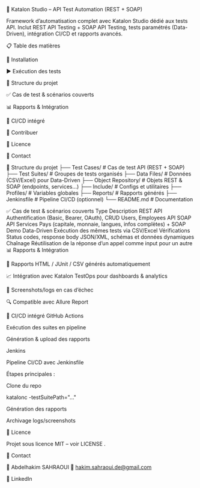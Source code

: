🚀 Katalon Studio – API Test Automation (REST + SOAP)

Framework d’automatisation complet avec Katalon Studio dédié aux tests API.
Inclut REST API Testing + SOAP API Testing, tests paramétrés (Data-Driven), intégration CI/CD et rapports avancés.

📋 Table des matières

🔧 Installation

▶️ Exécution des tests

📂 Structure du projet

✅ Cas de test & scénarios couverts

📊 Rapports & Intégration

🔄 CI/CD intégré

🤝 Contribuer

📄 Licence

🔗 Contact

📂 Structure du projet
├── Test Cases/                 # Cas de test API (REST + SOAP)
├── Test Suites/                # Groupes de tests organisés
├── Data Files/                 # Données (CSV/Excel) pour Data-Driven
├── Object Repository/          # Objets REST & SOAP (endpoints, services…)
├── Include/                    # Configs et utilitaires
├── Profiles/                   # Variables globales
├── Reports/                    # Rapports générés
├── Jenkinsfile                 # Pipeline CI/CD (optionnel)
└── README.md                   # Documentation

✅ Cas de test & scénarios couverts
Type	Description
REST API	Authentification (Basic, Bearer, OAuth), CRUD Users, Employees API
SOAP API	Services Pays (capitale, monnaie, langues, infos complètes) + SOAP Demo
Data-Driven	Exécution des mêmes tests via CSV/Excel
Vérifications	Status codes, response body JSON/XML, schémas et données dynamiques
Chaînage	Réutilisation de la réponse d’un appel comme input pour un autre
📊 Rapports & Intégration

📑 Rapports HTML / JUnit / CSV générés automatiquement

📈 Intégration avec Katalon TestOps pour dashboards & analytics

📸 Screenshots/logs en cas d’échec

🔍 Compatible avec Allure Report

🔄 CI/CD intégré
GitHub Actions

Exécution des suites en pipeline

Génération & upload des rapports

Jenkins

Pipeline CI/CD avec Jenkinsfile

Étapes principales :

Clone du repo

katalonc -testSuitePath="..."

Génération des rapports

Archivage logs/screenshots

📄 Licence

Projet sous licence MIT – voir LICENSE
.

🔗 Contact

👤 Abdelhakim SAHRAOUI
📧 hakim.sahraoui.de@gmail.com

🔗 LinkedIn

